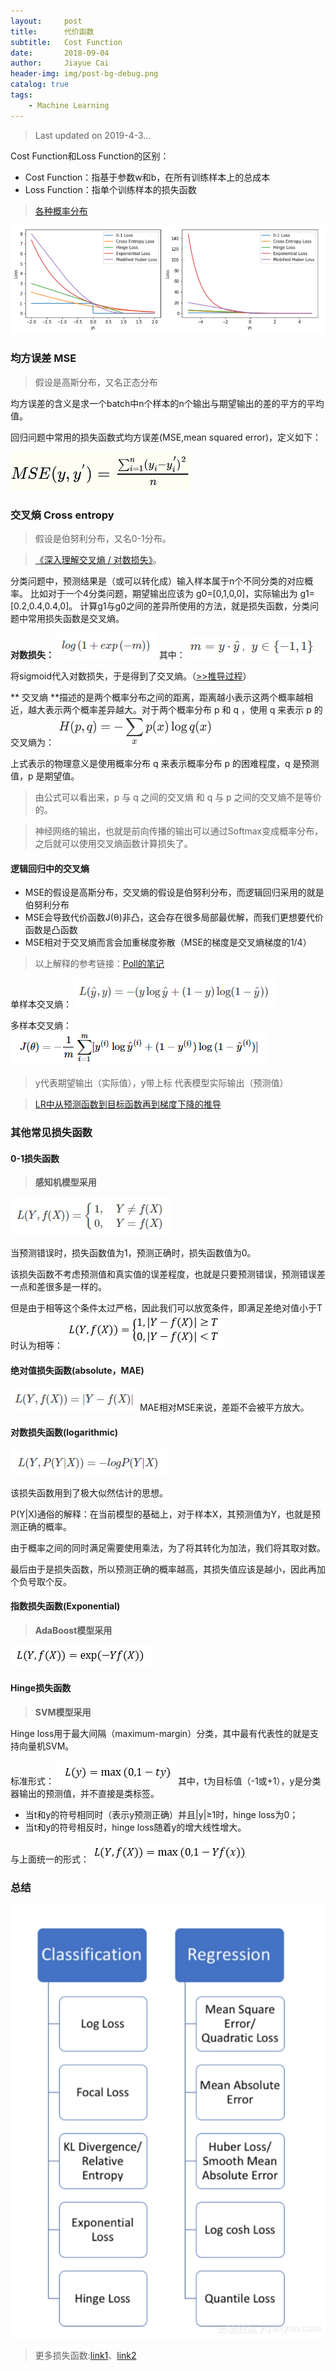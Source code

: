 ```yaml
---
layout:     post
title:      代价函数
subtitle:   Cost Function
date:       2018-09-04
author:     Jiayue Cai
header-img: img/post-bg-debug.png
catalog: true
tags:
    - Machine Learning
---
```



> Last updated on 2019-4-3... 

Cost Function和Loss Function的区别：
- Cost Function：指基于参数w和b，在所有训练样本上的总成本
- Loss Function：指单个训练样本的损失函数

> [各种概率分布](http://blog.lisp4fun.com/2017/11/11/pdf)

![](/img/post/20180904/0.png)

### 均方误差 MSE

> 假设是高斯分布，又名正态分布

均方误差的含义是求一个batch中n个样本的n个输出与期望输出的差的平方的平均值。

回归问题中常用的损失函数式均方误差(MSE,mean squared error)，定义如下：

![](/img/post/20180904/1.png)

### 交叉熵 Cross entropy

> 假设是伯努利分布，又名0-1分布。

> [《深入理解交叉熵 / 对数损失》](https://zhuanlan.zhihu.com/p/52100927)。

分类问题中，预测结果是（或可以转化成）输入样本属于n个不同分类的对应概率。
比如对于一个4分类问题，期望输出应该为 g0=[0,1,0,0]，实际输出为 g1=[0.2,0.4,0.4,0]。
计算g1与g0之间的差异所使用的方法，就是损失函数，分类问题中常用损失函数是交叉熵。

**对数损失：**
![](/img/post/20180904/5.png)
其中：
![](/img/post/20180904/6.png)

将sigmoid代入对数损失，于是得到了交叉熵。（[>>推导过程](https://blog.csdn.net/google19890102/article/details/79496256)）

** 交叉熵 **描述的是两个概率分布之间的距离，距离越小表示这两个概率越相近，越大表示两个概率差异越大。对于两个概率分布 p 和 q ，使用 q 来表示 p 的交叉熵为：
![](/img/post/20180904/2.png)

上式表示的物理意义是使用概率分布 q 来表示概率分布 p 的困难程度，q 是预测值，p 是期望值。

> 由公式可以看出来，p 与 q 之间的交叉熵 和 q 与 p 之间的交叉熵不是等价的。

> 神经网络的输出，也就是前向传播的输出可以通过Softmax变成概率分布，之后就可以使用交叉熵函数计算损失了。

#### 逻辑回归中的交叉熵

- MSE的假设是高斯分布，交叉熵的假设是伯努利分布，而逻辑回归采用的就是伯努利分布
- MSE会导致代价函数J(θ)非凸，这会存在很多局部最优解，而我们更想要代价函数是凸函数
- MSE相对于交叉熵而言会加重梯度弥散（MSE的梯度是交叉熵梯度的1/4）

> 以上解释的参考链接：[Poll的笔记](http://www.cnblogs.com/maybe2030/p/9163479.html)

单样本交叉熵：
![](/img/post/20180904/4.png)

多样本交叉熵：
![](/img/post/20180904/3.png)

> y代表期望输出（实际值），y带上标 代表模型实际输出（预测值）

> [LR中从预测函数到目标函数再到梯度下降的推导](https://blog.csdn.net/ZesenChen/article/details/79589990)

### 其他常见损失函数

#### 0-1损失函数

> **感知机模型采用**

![](/img/post/20180904/7.png)

当预测错误时，损失函数值为1，预测正确时，损失函数值为0。

该损失函数不考虑预测值和真实值的误差程度，也就是只要预测错误，预测错误差一点和差很多是一样的。

但是由于相等这个条件太过严格，因此我们可以放宽条件，即满足差绝对值小于T时认为相等：
![](/img/post/20180904/8.png)

#### 绝对值损失函数(absolute，MAE)

![](/img/post/20180904/9.png)
MAE相对MSE来说，差距不会被平方放大。

#### 对数损失函数(logarithmic)

![](/img/post/20180904/10.png)

该损失函数用到了极大似然估计的思想。

P(Y&#124;X)通俗的解释：在当前模型的基础上，对于样本X，其预测值为Y，也就是预测正确的概率。

由于概率之间的同时满足需要使用乘法，为了将其转化为加法，我们将其取对数。

最后由于是损失函数，所以预测正确的概率越高，其损失值应该是越小，因此再加个负号取个反。

#### 指数损失函数(Exponential)

> **AdaBoost模型采用**

![](/img/post/20180904/11.png)

#### Hinge损失函数

> **SVM模型采用**

Hinge loss用于最大间隔（maximum-margin）分类，其中最有代表性的就是支持向量机SVM。

标准形式：
![](/img/post/20180904/12.png)
其中，t为目标值（-1或+1），y是分类器输出的预测值，并不直接是类标签。
- 当t和y的符号相同时（表示y预测正确）并且&#124;y&#124;≥1时，hinge loss为0；
- 当t和y的符号相反时，hinge loss随着y的增大线性增大。

与上面统一的形式：
![](/img/post/20180904/13.png)

### 总结

![](/img/post/20180904/14.png)

> 更多损失函数:[link1](https://segmentfault.com/a/1190000015320388)、[link2](https://redstonewill.com/1584/)











